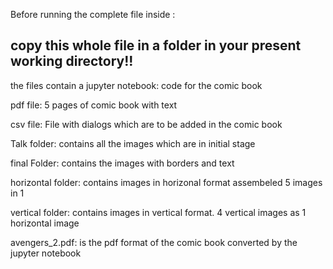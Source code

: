 Before running the complete file inside :
## copy this whole file in a folder in your present working directory!!

the files contain a jupyter notebook:
code for the comic book

pdf file:
5 pages of comic book with text

csv file:
File with dialogs which are to be added in the comic book

Talk folder:
contains all the images which are in initial stage

final Folder: 
contains the images with borders and text


horizontal folder:
contains images in horizonal format assembeled 5 images in 1

vertical folder:
contains images in vertical format. 4 vertical images as 1 horizontal image

avengers_2.pdf:
is the pdf format of the comic book converted by the jupyter notebook